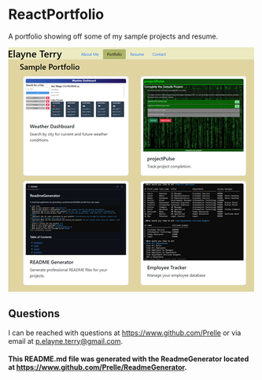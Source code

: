 # ReactPortfolio

A portfolio showing off some of my sample projects and resume.

![Screenshot](media/screenshot.png)

## Questions

I can be reached with questions at https://www.github.com/Prelle or via email at p.elayne.terry@gmail.com.

#### This README.md file was generated with the ReadmeGenerator located at https://www.github.com/Prelle/ReadmeGenerator.